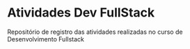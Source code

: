 # Atividades Dev FullStack

Repositório de registro das atividades realizadas no curso de Desenvolvimento Fullstack

